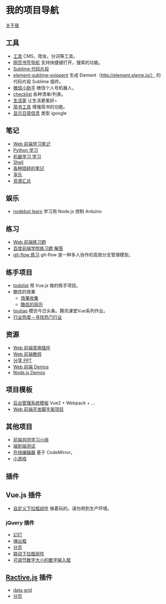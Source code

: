 # 我的项目导航
[关于我](https://github.com/iamjoel/about-me)

## 工具
* [工具](https://github.com/iamjoel/tools) CMS，爬虫，分词等工具。
* [网页书签导航](https://github.com/iamjoel/bookmark-nav) 支持快捷键打开，搜索的功能。
* [Sublime 代码片段](https://github.com/iamjoel/bookmark-nav)
* [element-sublime-snippent](https://github.com/iamjoel/element-sublime-snippent) 生成 Element（http://element.eleme.io/） 的代码片段 Sublime 插件。
* [微信小助手](https://github.com/iamjoel/wechat-assistant) 微信个人号机器人。
* [checklist](https://github.com/iamjoel/checklist) 各种清单/列表。
* [生活家](https://github.com/iamjoel/life-artist) 让生活更美好~
* [简书工具](https://github.com/iamjoel/jianshu-tools) 增强简书的功能。
* [显示日常信息](https://github.com/iamjoel/grab-info-web) 类型 igoogle

## 笔记
* [Web 前端学习笔记](https://github.com/iamjoel/front-end-note)
* [Python 学习](https://github.com/iamjoel/python-note)
* [机器学习 学习](https://github.com/iamjoel/machine-learning)
* [Shell](https://github.com/iamjoel/shell-note)
* [各种琐碎的笔记](https://github.com/iamjoel/notes)
* [享乐](https://github.com/iamjoel/hedonist)
* [资源汇总](https://github.com/iamjoel/resources)

## 娱乐
* [nodebot learn](https://github.com/iamjoel/nodebot-learn) 学习用 Node.js 控制 Arduino


## 练习
* [Web 前端练习题](https://github.com/iamjoel/front-end-kata)
* [百度前端学院练习题 解答](https://github.com/iamjoel/baidu-ife-task)
* [git-flow 练习](https://github.com/iamjoel/git-flow-playground) git-flow 是一种多人协作的高效分支管理模型。

## 练手项目
* [todolist](https://github.com/iamjoel/todolist) 用 Vue.js 做的练手项目。
* 酷炫的效果
  * [效果收集](https://github.com/iamjoel/effect-collection)
  * [酷炫的简历](https://github.com/iamjoel//awesome-profile)
* [toutiao](https://github.com/iamjoel/toutiao) 模仿今日头条。腾讯课堂Vue系列作业。
* [行业热度－寻找热门行业](https://github.com/iamjoel/patsnap-hacking)

## 资源
* [Web 前端常用插件](https://github.com/iamjoel/front-end-plugins)
* [Web 前端教程](https://github.com/iamjoel/front-end-course)
* [分享 PPT](https://github.com/iamjoel/share)
* [Web 前端 Demos](https://github.com/iamjoel/front-end-demos)
* [Node.js Demos](https://github.com/iamjoel/nodejs-demos)

## 项目模板
* [后台管理系统模板](https://github.com/iamjoel/admin-template) Vue2 + Webpack + ...
* [Web 前端开发脚手架项目](https://github.com/iamjoel/front-end-scaffold)

## 其他项目
* [前端共同学习小组](https://github.com/iamjoel/front-end-community)
* [端到端测试](https://github.com/iamjoel/e2e-test)
* [在线编辑器](https://github.com/iamjoel/web-ide) 基于 CodeMirror。
* [小游戏](https://github.com/iamjoel/minigame)

## 插件
## Vue.js 插件
* [自定义下拉框组件](https://github.com/iamjoel/custom-select) 做着玩的。请勿用到生产环境。

### jQuery 插件
* [幻灯](https://github.com/iamjoel/simple-slide)
* [弹出框](https://github.com/iamjoel/popup)
* [分页](https://github.com/iamjoel/paging)
* [联动下拉框组件](https://github.com/iamjoel/jquery-linkage-select)
* [可调节数字大小的数字输入框](https://github.com/iamjoel/number-controller)

## [Ractive.js](http://www.ractivejs.org/) 插件
* [data grid](https://github.com/iamjoel/ractivegrid)
* [分页](https://github.com/iamjoel/)
